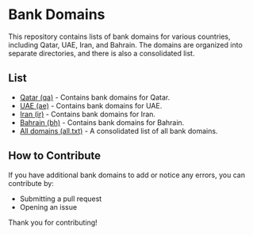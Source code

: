 # Bank Domains

This repository contains lists of bank domains for various countries, including Qatar, UAE, Iran, and Bahrain. The domains are organized into separate directories, and there is also a consolidated list.

## List

- [Qatar (qa)](qa/list.txt) - Contains bank domains for Qatar.
- [UAE (ae)](ae/list.txt) - Contains bank domains for UAE.
- [Iran (ir)](ir/list.txt) - Contains bank domains for Iran.
- [Bahrain (bh)](bh/list.txt) - Contains bank domains for Bahrain.
- [All domains (all.txt)](all.txt) - A consolidated list of all bank domains.

## How to Contribute

If you have additional bank domains to add or notice any errors, you can contribute by:
- Submitting a pull request
- Opening an issue

Thank you for contributing!
